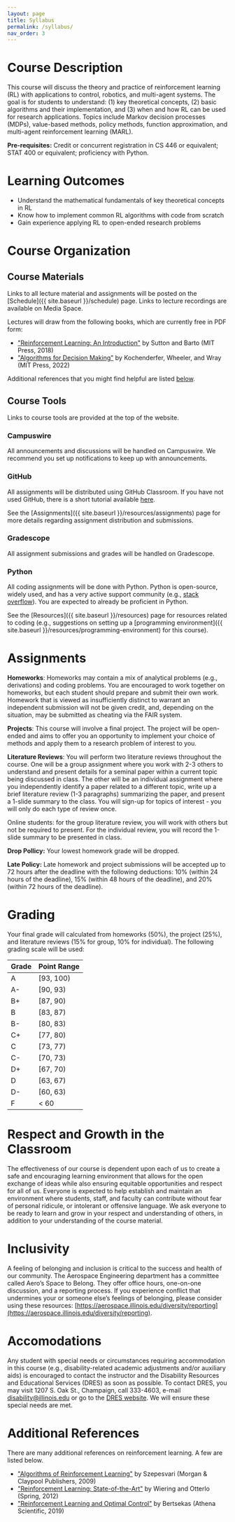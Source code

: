 ```yaml
---
layout: page
title: Syllabus
permalink: /syllabus/
nav_order: 3
---
```


# Course Description

This course will discuss the theory and practice of reinforcement learning (RL) with applications to control, robotics, and multi-agent systems. The goal is for students to understand: (1) key theoretical concepts, (2) basic algorithms and their implementation, and (3) when and how RL can be used for research applications. Topics include Markov decision processes (MDPs), value-based methods, policy methods, function approximation, and multi-agent reinforcement learning (MARL).

**Pre-requisites:** Credit or concurrent registration in CS 446 or equivalent; STAT 400 or equivalent; proficiency with Python.

# Learning Outcomes

- Understand the mathematical fundamentals of key theoretical concepts in RL
- Know how to implement common RL algorithms with code from scratch
- Gain experience applying RL to open-ended research problems

# Course Organization

## Course Materials

Links to all lecture material and assignments will be posted on the [Schedule]({{ site.baseurl }}/schedule) page. Links to lecture recordings are available on Media Space.

Lectures will draw from the following books, which are currently free in PDF form:
- ["Reinforcement Learning: An Introduction"](http://www.incompleteideas.net/book/the-book-2nd.html) by Sutton and Barto (MIT Press, 2018)
- ["Algorithms for Decision Making"](https://algorithmsbook.com/#) by Kochenderfer, Wheeler, and Wray (MIT Press, 2022)

Additional references that you might find helpful are listed [below](#additional-references).

## Course Tools

Links to course tools are provided at the top of the website.

### Campuswire

All announcements and discussions will be handled on Campuswire. We recommend you set up notifications to keep up with announcements.

### GitHub

All assignments will be distributed using GitHub Classroom. If you have not used GitHub, there is a short tutorial available [here](https://github.com/skills/introduction-to-github).

See the [Assignments]({{ site.baseurl }}/resources/assignments) page for more details regarding assignment distribution and submissions.

### Gradescope

All assignment submissions and grades will be handled on Gradescope.

### Python

All coding assignments will be done with Python. Python is open-source, widely used, and has a very active support community (e.g., [stack overflow](https://stackoverflow.com/)). You are expected to already be proficient in Python.

See the [Resources]({{ site.baseurl }}/resources) page for resources related to coding (e.g., suggestions on setting up a [programming environment]({{ site.baseurl }}/resources/programming-environment) for this course).

# Assignments

**Homeworks**: Homeworks may contain a mix of analytical problems (e.g., derivations) and coding problems. You are encouraged to work together on homeworks, but each student should prepare and submit their own work. Homework that is viewed as insufficiently distinct to warrant an independent submission will not be given credit, and, depending on the situation, may be submitted as cheating via the FAIR system.

**Projects**: This course will involve a final project. The project will be open-ended and aims to offer you an opportunity to implement your choice of methods and apply them to a research problem of interest to you.

**Literature Reviews**: You will perform two literature reviews throughout the course. One will be a group assignment where you work with 2-3 others to understand and present details for a seminal paper within a current topic being discussed in class. The other will be an individual assignment where you independently identify a paper related to a different topic, write up a brief literature review (1-3 paragraphs) summarizing the paper, and present a 1-slide summary to the class. You will sign-up for topics of interest - you will only do each type of review once.

Online students: for the group literature review, you will work with others but not be required to present. For the individual review, you will record the 1-slide summary to be presented in class.

**Drop Pollicy:** Your lowest homework grade will be dropped.

**Late Policy:** Late homework and project submissions will be accepted up to 72 hours after the deadline with the following deductions: 10% (within 24 hours of the deadline), 15% (within 48 hours of the deadline), and 20% (within 72 hours of the deadline).

# Grading

Your final grade will calculated from homeworks (50%), the project (25%), and literature reviews (15% for group, 10% for individual). The following grading scale will be used:

| Grade | Point Range |
| --- | --- |
| A | [93, 100) |
| A- | [90, 93) |
| B+ | [87, 90) |
| B | [83, 87) |
| B- | [80, 83) |
| C+ | [77, 80) |
| C | [73, 77) |
| C- | [70, 73) |
| D+ | [67, 70) |
| D | [63, 67) |
| D- | [60, 63) |
| F | < 60 |

# Respect and Growth in the Classroom

The effectiveness of our course is dependent upon each of us to create a safe and encouraging learning environment that allows for the open exchange of ideas while also ensuring equitable opportunities and respect for all of us. Everyone is expected to help establish and maintain an environment where students, staff, and faculty can contribute without fear of personal ridicule, or intolerant or offensive language. We ask everyone to be ready to learn and grow in your respect and understanding of others, in addition to your understanding of the course material.

# Inclusivity

A feeling of belonging and inclusion is critical to the success and health of our community. The Aerospace Engineering department has a committee called Aero’s Space to Belong. They offer office hours, one-on-one discussion, and a reporting process. If you experience conflict that undermines your or someone else’s feelings of belonging, please consider using these resources: [https://aerospace.illinois.edu/diversity/reporting](https://aerospace.illinois.edu/diversity/reporting).

# Accomodations

Any student with special needs or circumstances requiring accommodation in this course (e.g., disability-related academic adjustments and/or auxiliary aids) is encouraged to contact the instructor and the Disability Resources and Educational Services (DRES) as soon as possible. To contact DRES, you may visit 1207 S. Oak St., Champaign, call 333-4603, e-mail disability@illinois.edu or go to the [DRES website](https://www.disability.illinois.edu/). We will ensure these special needs are met.

# Additional References

There are many additional references on reinforcement learning. A few are listed below.

- ["Algorithms of Reinforcement Learning"](https://sites.ualberta.ca/~szepesva/rlbook.html) by Szepesvari (Morgan & Claypool Publishers, 2009)
- ["Reinforcement Learning: State-of-the-Art"](https://link.springer.com/book/10.1007/978-3-642-27645-3) by Wiering and Otterlo (Spring, 2012)
- ["Reinforcement Learning and Optimal Control"](http://www.athenasc.com/rlbook_athena.html) by Bertsekas (Athena Scientific, 2019)